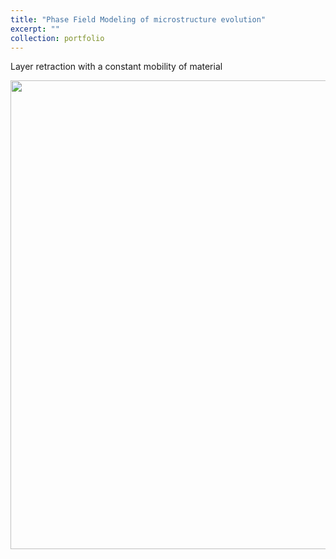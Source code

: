 ```yaml
---
title: "Phase Field Modeling of microstructure evolution"
excerpt: ""
collection: portfolio
---
```


Layer retraction with a constant mobility of material <p align="center">
<img src="https://maozirui.github.io/images/independent.gif" width="750"/>
</p>